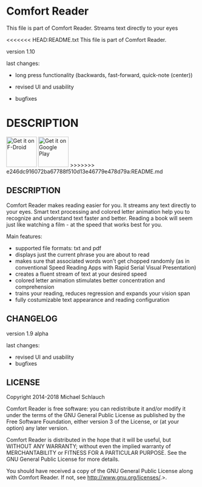 # Comfort Reader

This file is part of Comfort Reader. Streams text directly to your eyes

<<<<<<< HEAD:README.txt
This file is part of Comfort Reader.

version 1.10

last changes:
- long press functionality (backwards, fast-forward, quick-note (center))

- revised UI and usability
- bugfixes

DESCRIPTION
=======
<a href="https://f-droid.org/packages/com.mschlauch.comfortreader/" target="_blank">
<img src="https://f-droid.org/badge/get-it-on.png" alt="Get it on F-Droid" height="80"/></a>
<a href="https://play.google.com/store/apps/details?id=com.mschlauch.comfortreader" target="_blank">
<img src="https://play.google.com/intl/en_us/badges/images/generic/en-play-badge.png" alt="Get it on Google Play" height="80"/></a>
>>>>>>> e246dc916072ba67788f510d13e46779e478d79a:README.md

## DESCRIPTION
Comfort Reader makes reading easier for you. It streams any text directly to your eyes. Smart text processing and colored letter animation help you to recognize and understand text faster and better. Reading a book will seem just like watching a film - at the speed that works best for you.

Main features:
- supported file formats: txt and pdf
- displays just the current phrase you are about to read
- makes sure that associated words won't get chopped randomly (as in conventional Speed Reading Apps with Rapid Serial Visual Presentation)
- creates a fluent stream of text at your desired speed
- colored letter animation stimulates better concentration and comprehension
- trains your reading, reduces regression and expands your vision span
- fully costumizable text appearance and reading configuration

## CHANGELOG
version 1.9 alpha

last changes:
- revised UI and usability
- bugfixes

## LICENSE
Copyright 2014-2018 Michael Schlauch

Comfort Reader is free software: you can redistribute it and/or modify
it under the terms of the GNU General Public License as published by
the Free Software Foundation, either version 3 of the License, or
(at your option) any later version.

Comfort Reader is distributed in the hope that it will be useful,
but WITHOUT ANY WARRANTY; without even the implied warranty of
MERCHANTABILITY or FITNESS FOR A PARTICULAR PURPOSE.  See the
GNU General Public License for more details.

You should have received a copy of the GNU General Public License
along with Comfort Reader.  If not, see <http://www.gnu.org/licenses/>.>.

